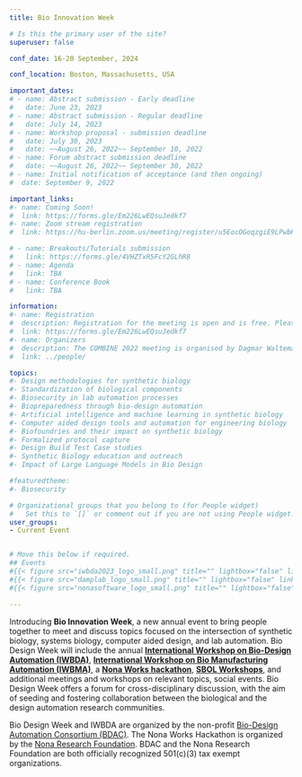 ```yaml
---
title: Bio Innovation Week

# Is this the primary user of the site?
superuser: false

conf_date: 16-20 September, 2024

conf_location: Boston, Massachusetts, USA

important_dates:
# - name: Abstract submission - Early deadline
#   date: June 23, 2023
# - name: Abstract submission - Regular deadline
#   date: July 14, 2023
# - name: Workshop proposal - submission deadline
#   date: July 30, 2023
#   date: ~~August 26, 2022~~ September 10, 2022
# - name: Forum abstract submission deadline
#   date: ~~August 26, 2022~~ September 30, 2022
# - name: Initial notification of acceptance (and then ongoing)
#  date: September 9, 2022

important_links:
#- name: Coming Soon!
#  link: https://forms.gle/Em226LwEQsuJedkf7
#- name: Zoom stream registration
#  link: https://hu-berlin.zoom.us/meeting/register/u5EocOGoqzgiE9LPwbHLtC-m_6UTn7LCXx6X

# - name: Breakouts/Tutorials submission
#   link: https://forms.gle/4VHZTxR5FcY2GLhR8
# - name: Agenda
#   link: TBA
# - name: Conference Book
#   link: TBA

information:
#- name: Registration
#  description: Registration for the meeting is open and is free. Please register at the link on the left as soon as possible. This will help us plan the schedule and match your interests to the timing of the breakouts, etc.
#  link: https://forms.gle/Em226LwEQsuJedkf7
#- name: Organizers
#  description: The COMBINE 2022 meeting is organised by Dagmar Waltemath and Matthias König.
#  link: ../people/

topics:
#- Design methodologies for synthetic biology
#- Standardization of biological components
#- Biosecurity in lab automation processes
#- Biopreparedness through bio-design automation
#- Artificial intelligence and machine learning in synthetic biology
#- Computer aided design tools and automation for engineering biology
#- Biofoundries and their impact on synthetic biology
#- Formalized protocol capture
#- Design Build Test Case studies
#- Synthetic Biology education and outreach
#- Impact of Large Language Models in Bio Design

#featuredtheme:
#- Biosecurity

# Organizational groups that you belong to (for People widget)
#   Set this to `[]` or comment out if you are not using People widget.
user_groups:
- Current Event


# Move this below if required.
## Events
#{{< figure src="iwbda2023_logo_small.png" title="" lightbox="false" link="https://www.iwbdaconf.org">}}
#{{< figure src="damplab_logo_small.png" title="" lightbox="false" link="https://www.damplab.org/iwbma">}}
#{{< figure src="nonasoftware_logo_small.png" title="" lightbox="false" link="https://www.nonasoftware.com/nonaworks24">}}

---
```


Introducing **Bio Innovation Week**, a new annual event to bring people together to meet and discuss topics focused on the intersection of synthetic biology, systems biology, computer aided design, and lab automation. Bio Design Week will include the annual **[International Workshop on Bio-Design Automation (IWBDA)](https://www.iwbdaconf.org)**, **[International Workshop on Bio Manufacturing Automation (IWBMA)](https://www.damplab.org/iwbma)**, a **[Nona Works hackathon](https://www.nonasoftware.com/nonaworks24)**, **[SBOL Workshops](https://sbolstandard.org)**, and additional meetings and workshops on relevant topics, social events.
Bio Design Week offers a forum for cross-disciplinary discussion, with the aim of seeding and fostering collaboration between the biological and the design automation research communities.



Bio Design Week and IWBDA are organized by the non-profit [Bio-Design Automation Consortium (BDAC)](https://www.bio-design-automation.org). The Nona Works Hackathon is organized by the [Nona Research Foundation](https://www.nonasoftware.com/). BDAC and the Nona Research Foundation are both officially recognized 501(c)(3) tax exempt organizations.

